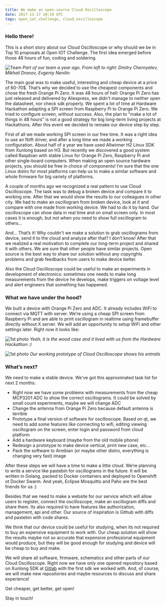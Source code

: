 ```yaml
---
title: We make an open-source Cloud Oscilloscope
date: 2017-11-17 10:19 UTC
tags: open_iot_challenge, cloud_oscilloscope
---
```


### Hello there!

This is a short story about our Cloud Oscilloscope or why should we be in Top 10 proposals at Open IOT Challenge. The first idea emerged before those 48
hours of fun, coding and soldering.

![Team](https://pp.userapi.com/c604427/v604427308/458c9/UVE90QHihGE.jpg)
*Part of our team a year ago. From left to right: Dmitry Chernyatev, Mikhail Dronov, Evgeniy Nenilin*

The main goal was to make useful, interesting and cheap device at a price of 60-70$. That’s why we decided to use the cheapest components and chose the fresh Orange Pi Zero. It was 48 hours of hell: Orange Pi Zero has just released and delivered by Aliexpress, we didn't manage to neither open the datasheet, nor check sdk properly. We spent a lot of time at Hardware Hackathon adapting a SPI screen from Raspberry Pi to Orange Pi Zero.
We tried to configure screen, without success. Also, the plan to "make a lot of things in 48 hours" is not a good strategy for big long-term living projects at Hackathons. After this event we decided to remake our device step by step.

First of all we made working SPI screen in our free time. It was a right idea to use an fbtft driver, and after a long time we made a working configuration. About half of a year we have used Allwinner H2 Linux SDK from Xunlong based on H3. But recently we discovered a good system called Raspbian with stable Linux for Orange Pi Zero, Raspberry Pi and other single-board computers. When making an open source hardware projects, you should be free in choice of components! I’m sure that the one Linux distro for most platforms can help us to make a similar software and whole firmware for big variety of platforms.

A couple of months ago we recognized a real pattern to use Cloud Oscilloscope. The task was to debug a broken device and compare it to working one. After that we would show the results to our colleagues in other city. We had to make an oscillogram from broken device, look at it and compare with one made from working device. We had to do it by hand. Our oscilloscope can show data in real time and on small screen only. In most cases it is enough, but not when you need to show full oscillogram to others…

And... That’s it! Why couldn't we make a solution to grab oscillograms from device, send it to the cloud and analyze after that? I don’t know! After that we realized a real motivation to complete our long-term project and shared it with others. We are sure that other people have similar projects. Open source is the best way to share our solution without any copyrights problems and grab feedbacks from users to make device better.

Also the Cloud Oscilloscope could be useful to make an experiments in development of electronics: sometimes one needs to make long measurements from the device he develops, make triggers on voltage level and alert engineers that something has happened.

### What we have under the hood?

We built a device with Orange Pi Zero and ADC. It already includes WiFi to connect via MQTT with server. We’re using a cheap SPI screen from Raspberry Pi and are able to print oscillogram in realtime using framebuffer directly without X server. We will add an opportunity to setup WiFi and other settings later. Right now it looks like:

![1st photo](https://dronov.net/images/IMG_0063.JPG)
*Yeah, it is the wood case and it lived with us from the Hardware Hackathon :)*


![1st photo](https://dronov.net/images/IMG_0064.JPG)
*Our working prototype of Cloud Oscilloscope shows his entrails*

### What’s next?

We need to make a stable device.  We've got this approximated task list for next 2 months:

- Right now we have some problems with measurements from the cheap MCP3201 ADC to show the correct oscillograms. It could
be solved by small count experiments, maybe we will change ADC
- Change the antenna from Orange Pi Zero because default antenna is terrible
- Prototype a final version of software for oscilloscope. Based on qt, we need to add some features like connecting to
wifi, editing viewing oscillogram on the screen, enter login and password from cloud platform
- Add a hardware keyboard (maybe from the old mobile phone)
- Redesign a prototype to make device vertical, print new case, etc…
- Pack the software to Armbian (or maybe other distro, everything is changing very fast) image

After these steps we will have a time to make a little cloud. We’re planning to write a service like pastebin for
oscillograms in the future. It will be written in Golang, packed to Docker containers and deployed to Openshift ot
Docker Swarm. And yeah, Eclipse Mosquitto and Paho are the best friends for us :)

Besides that we need to make a website for our service which will allow users to register, connect the oscilloscope, make an oscillogram diffs and share them. Its also required to have features like authorization, management, api and other. Our source of inspiration is Github with diffs and pastebin with code shares.

We think that our device could be useful for studying, when its not required to buy an expensive equipment to work with. Our cheap solution will show the results maybe not so accurate that expensive professional equipment would produce, but they will be good enough for studying and device will be cheap to buy and make.

We will share all software, firmware, schematics and other parts of our Cloud Oscilloscope. Right now we have only one
opened repository based on Xunlong SDK at [Gitlab](https://gitlab.com/dronov/pizero-docker) with the first sdk we worked with. And, of course, we will make new
repositories and maybe resources to discuss and share experience!

Get cheaper, get better, get open!

Stay in touch!
